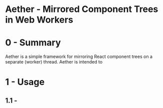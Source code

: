 # Aether - Mirrored Component Trees in Web Workers

# 0 - Summary

Aether is a simple framework for mirroring React component trees on a separate (worker) thread. Aether is intended to

# 1 - Usage

## 1.1 -
